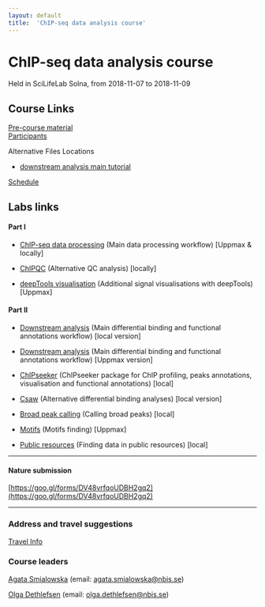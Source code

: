 ```yaml
---
layout: default
title:  'ChIP-seq data analysis course'
---
```


# ChIP-seq data analysis course
Held in SciLifeLab Solna, from 2018-11-07 to 2018-11-09

## Course Links
[Pre-course material](precourse)   
[Participants](admin/Participants/participants.pdf)


Alternative Files Locations
* [downstream analysis main tutorial](https://stockholmuniversity.box.com/s/7xdhmxuj9sgdmt5pvb6k8klogszwq7n2)



[Schedule](schedule)  

## Labs links

#### Part I
* [ChIP-seq data processing](labs/lab-processing) (Main data processing workflow) [Uppmax & locally]

* [ChIPQC](labs/lab-chipqc) (Alternative QC analysis) [locally]

* [deepTools visualisation](labs/lab-vis) (Additional signal visualisations with deepTools) [Uppmax]

#### Part II
* [Downstream analysis](labs/lab-diffBinding-local) (Main differential binding and functional annotations workflow) [local version]
* [Downstream analysis](labs/lab-diffBinding-remote) (Main differential binding and functional annotations workflow) [Uppmax version]

* [ChIPseeker](labs/lab-ChIPseeker) (ChIPseeker package for ChIP profiling, peaks annotations, visualisation and functional annotations) [local]

* [Csaw](labs/lab-csaw) (Alternative differential binding analyses) [local version]

* [Broad peak calling](labs/lab-broadpeaks) (Calling broad peaks) [local]

* [Motifs](labs/lab-motifs) (Motifs finding) [Uppmax]

* [Public resources](labs/lab-public-resources) (Finding data in public resources) [local]


-------
#### Nature submission

[https://goo.gl/forms/DV48vrfqoUDBH2gq2](https://goo.gl/forms/DV48vrfqoUDBH2gq2)

--------

### Address and travel suggestions
[Travel Info](travel)  

### Course leaders
[Agata Smialowska](http://nbis.se/about/staff/agata-smialowska/) (email: agata.smialowska@nbis.se)

[Olga Dethlefsen](http://nbis.se/about/staff/olga-dethlefsen/) (email: olga.dethlefsen@nbis.se)

